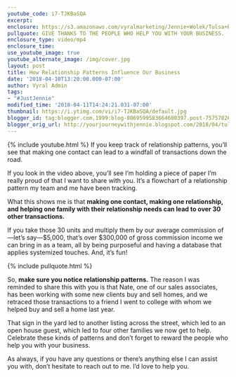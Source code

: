 ```yaml
---
youtube_code: i7-TJKBaSQA
excerpt:
enclosure: https://s3.amazonaws.com/vyralmarketing/Jennie+Wolek/Tulsa+Real+Estate+Agent-+Do+You+Know+Where+Your+Business+Comes+From%253F.mp4
pullquote: GIVE THANKS TO THE PEOPLE WHO HELP YOU WITH YOUR BUSINESS.
enclosure_type: video/mp4
enclosure_time:
use_youtube_image: true
youtube_alternate_image: /img/cover.jpg
layout: post
title: How Relationship Patterns Influence Our Business
date: '2018-04-10T13:20:00.000-07:00'
author: Vyral Admin
tags:
- "#JustJennie"
modified_time: '2018-04-11T14:24:21.031-07:00'
thumbnail: https://i.ytimg.com/vi/i7-TJKBaSQA/default.jpg
blogger_id: tag:blogger.com,1999:blog-8069599583664600397.post-7575782672985385038
blogger_orig_url: http://yourjourneywithjennie.blogspot.com/2018/04/tulsa-real-estate-agent-do-you-know-where-your-business-comes-from.html
---
```

{% include youtube.html %}
If you keep track of relationship patterns, you’ll see that making one contact can lead to a windfall of transactions down the road.

If you look in the video above, you’ll see I’m holding a piece of paper I’m really proud of that I want to share with you. It’s a flowchart of a relationship pattern my team and me have been tracking.

What this shows me is that **making one contact, making one relationship, and helping one family with their relationship needs can lead to over 30 other transactions.**

If you take those 30 units and multiply them by our average commission of—let’s say—$5,000, that’s over $300,000 of gross commission income we can bring in as a team, all by being purposeful and having a database that applies systemized touches. And, it’s fun!

{% include pullquote.html %}

So, **make sure you notice relationship patterns.** The reason I was reminded to share this with you is that Nate, one of our sales associates, has been working with some new clients buy and sell homes, and we retraced those transactions to a friend I went to college with whom we helped buy and sell a home last year.

That sign in the yard led to another listing across the street, which led to an open house guest, which led to four other families we now get to help. Celebrate these kinds of patterns and don’t forget to reward the people who help you with your business.  

As always, if you have any questions or there’s anything else I can assist you with, don’t hesitate to reach out to me. I’d love to help you.
